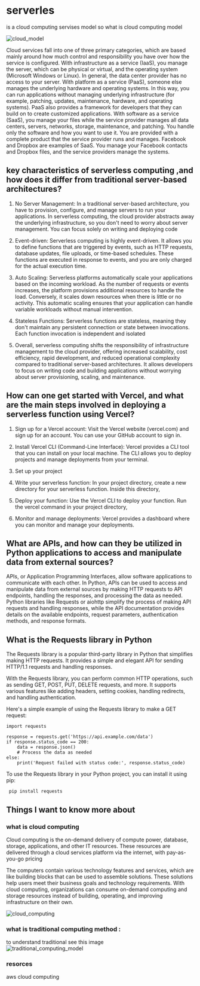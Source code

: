 # serverles 

is a cloud computing servises model 
so what is cloud computing model

![cloud_model](./cloud_model_1.jpeg)

Cloud services fall into one of three primary categories, which are based mainly around how much control and responsibility you have over how the service is configured.
With infrastructure as a service (IaaS), you manage the server, which can be physical or virtual, and the operating system (Microsoft Windows or Linux). In general, the data center provider has no access to your server.
With platform as a service (PaaS), someone else manages the underlying hardware and operating systems. In this way, you can run applications without managing underlying infrastructure (for example, patching, updates, maintenance, hardware, and operating systems). PaaS also provides a framework for developers that they can build on to create customized applications.
With software as a service (SaaS), you manage your files while the service provider manages all data centers, servers, networks, storage, maintenance, and patching. You handle only the software and how you want to use it. You are provided with a complete product that the service provider runs and manages. Facebook and Dropbox are examples of SaaS. You manage your Facebook contacts and Dropbox files, and the service providers manage the systems.



## key characteristics of serverless computing ,and how does it differ from traditional server-based architectures?

1. No Server Management: In a traditional server-based architecture, you have to provision, configure, and manage servers to run your applications. In serverless computing, the cloud provider abstracts away the underlying infrastructure, so you don't need to worry about server management. You can focus solely on writing and deploying code

2. Event-driven: Serverless computing is highly event-driven. It allows you to define functions that are triggered by events, such as HTTP requests, database updates, file uploads, or time-based schedules. These functions are executed in response to events, and you are only charged for the actual execution time.

3. Auto Scaling: Serverless platforms automatically scale your applications based on the incoming workload. As the number of requests or events increases, the platform provisions additional resources to handle the load. Conversely, it scales down resources when there is little or no activity. This automatic scaling ensures that your application can handle variable workloads without manual intervention.

4. Stateless Functions: Serverless functions are stateless, meaning they don't maintain any persistent connection or state between invocations. Each function invocation is independent and isolated

5. Overall, serverless computing shifts the responsibility of infrastructure management to the cloud provider, offering increased scalability, cost efficiency, rapid development, and reduced operational complexity compared to traditional server-based architectures. It allows developers to focus on writing code and building applications without worrying about server provisioning, scaling, and maintenance.



## How can one get started with Vercel, and what are the main steps involved in deploying a serverless function using Vercel?

1. Sign up for a Vercel account: Visit the Vercel website (vercel.com) and sign up for an account. You can use your GitHub account to sign in.

2. Install Vercel CLI (Command-Line Interface): Vercel provides a CLI tool that you can install on your local machine. The CLI allows you to deploy projects and manage deployments from your terminal.

3. Set up your project

4. Write your serverless function: In your project directory, create a new directory for your serverless function. Inside this directory,

5. Deploy your function: Use the Vercel CLI to deploy your function. Run the vercel command in your project directory,

6. Monitor and manage deployments: Vercel provides a dashboard where you can monitor and manage your deployments.



## What are APIs, and how can they be utilized in Python applications to access and manipulate data from external sources?

APIs, or Application Programming Interfaces, allow software applications to communicate with each other. In Python, APIs can be used to access and manipulate data from external sources by making HTTP requests to API endpoints, handling the responses, and processing the data as needed. Python libraries like Requests or aiohttp simplify the process of making API requests and handling responses, while the API documentation provides details on the available endpoints, request parameters, authentication methods, and response formats.

## What is the Requests library in Python

The Requests library is a popular third-party library in Python that simplifies making HTTP requests. It provides a simple and elegant API for sending HTTP/1.1 requests and handling responses.

With the Requests library, you can perform common HTTP operations, such as sending GET, POST, PUT, DELETE requests, and more. It supports various features like adding headers, setting cookies, handling redirects, and handling authentication.

Here's a simple example of using the Requests library to make a GET request:

```
import requests

response = requests.get('https://api.example.com/data')
if response.status_code == 200:
    data = response.json()
    # Process the data as needed
else:
    print('Request failed with status code:', response.status_code)
```

To use the Requests library in your Python project, you can install it using pip:

` pip install requests`


## Things I want to know more about

### what is cloud computing 
Cloud computing is the on-demand delivery of compute power, database, storage, applications, and other IT resources. These resources are delivered through a cloud services platform via the internet, with pay-as-you-go pricing

The computers contain various technology features and services, which are like building blocks that can be used to assemble solutions. These solutions help users meet their business goals and technology requirements. With cloud computing, organizations can consume on-demand computing and storage resources instead of building, operating, and improving infrastructure on their own.

![cloud_computing](./cloud_computing.jpeg)

### what is traditional computing method :
to understand traditional see this image  
![traditional_computing_model](./traditional_computing_model.jpeg)

### resorces 
aws cloud computing 